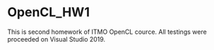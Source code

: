 # OpenCL_HW1
This is second homework of ITMO OpenCL cource.
All testings were proceeded on Visual Studio 2019.
